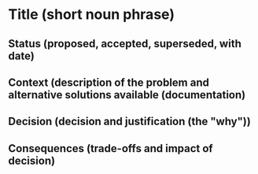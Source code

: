 # Title (short noun phrase)

## Status (proposed, accepted, superseded, with date)

## Context (description of the problem and alternative solutions available (documentation)

## Decision (decision and justification (the "why"))

## Consequences (trade-offs and impact of decision)
